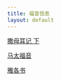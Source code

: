```yaml
---
title: 福音信息
layout: default
---
```


[撒母耳记 下](https://fukuokachinesechurch.github.io/sermons/sermon_samuel)  

[马太福音](https://fukuokachinesechurch.github.io/sermons/sermon_matthew)  

[雅各书](https://fukuokachinesechurch.github.io/sermons/sermon-james)  